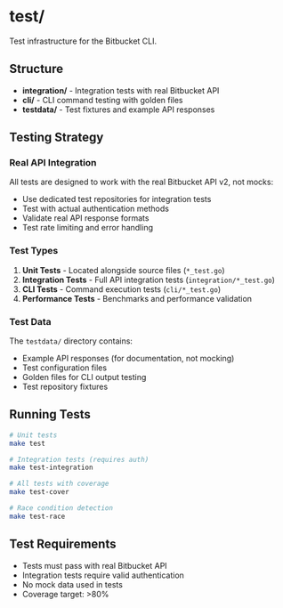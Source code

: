 # test/

Test infrastructure for the Bitbucket CLI.

## Structure

- **integration/** - Integration tests with real Bitbucket API
- **cli/** - CLI command testing with golden files
- **testdata/** - Test fixtures and example API responses

## Testing Strategy

### Real API Integration
All tests are designed to work with the real Bitbucket API v2, not mocks:
- Use dedicated test repositories for integration tests
- Test with actual authentication methods
- Validate real API response formats
- Test rate limiting and error handling

### Test Types

1. **Unit Tests** - Located alongside source files (`*_test.go`)
2. **Integration Tests** - Full API integration tests (`integration/*_test.go`)
3. **CLI Tests** - Command execution tests (`cli/*_test.go`)
4. **Performance Tests** - Benchmarks and performance validation

### Test Data

The `testdata/` directory contains:
- Example API responses (for documentation, not mocking)
- Test configuration files
- Golden files for CLI output testing
- Test repository fixtures

## Running Tests

```bash
# Unit tests
make test

# Integration tests (requires auth)
make test-integration

# All tests with coverage
make test-cover

# Race condition detection
make test-race
```

## Test Requirements

- Tests must pass with real Bitbucket API
- Integration tests require valid authentication
- No mock data used in tests
- Coverage target: >80%